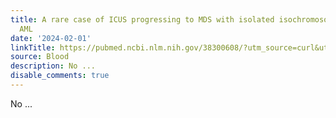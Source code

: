 ```yaml
---
title: A rare case of ICUS progressing to MDS with isolated isochromosome 17q and
  AML
date: '2024-02-01'
linkTitle: https://pubmed.ncbi.nlm.nih.gov/38300608/?utm_source=curl&utm_medium=rss&utm_campaign=journals&utm_content=7603509&fc=None&ff=20240202170623&v=2.18.0
source: Blood
description: No ...
disable_comments: true
---
```

No ...